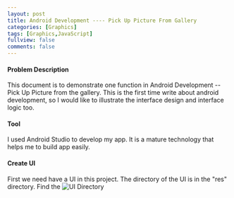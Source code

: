 ```yaml
---
layout: post
title: Android Development ---- Pick Up Picture From Gallery
categories: [Graphics]
tags: [Graphics,JavaScript]
fullview: false
comments: false
---
```

#### Problem Description
This document is to demonstrate one function in Android Development -- Pick Up Picture from the gallery. This is the first time write about android development, so I would like to illustrate the interface design and interface logic too.

#### Tool
I used Android Studio to develop my app. It is a mature technology that helps me to build app easily.

#### Create UI
First we need have a UI in this project. The directory of the UI is in the "res" directory. Find the
![UI Directory](https://github.com/scao7/dbyll\assets\media\androidRes\UIDir.PNG")
